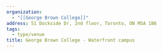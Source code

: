 ```yaml
---
organization:
  - "[[George Brown College]]"
address: 51 Dockside Dr, 2nd floor, Toronto, ON M5A 1B6
tags:
  - type/venue
title: George Brown College - Waterfront campus
---
```

